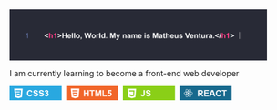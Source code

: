 <img align="middle" src="hello-world.png" alt="studying" height="90px">
<p>I am currently learning to become a front-end web developer</p>
<img src="examples.png" alt="studying" height="25px">

